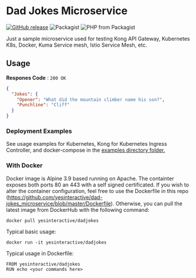 # Dad Jokes Microservice #
[![GitHub release](https://img.shields.io/github/release/yesinteractive/dad-jokes_microservice.svg)](https://github.com/yesinteractive/dad-jokes_microservice) 
![Packagist](https://img.shields.io/packagist/l/fsl/fsl.svg) ![PHP from Packagist](https://img.shields.io/packagist/php-v/fsl/fsl.svg)

Just a sample microservice used for testing Kong API Gateway, Kubernetes K8s, Docker, Kuma Service mesh, Istio Service Mesh, etc.

## Usage ##

**Respones Code** : `200 OK`

```json
{
  "Jokes": {
    "Opener": "What did the mountain climber name his son?",
    "Punchline": "Cliff"
  }
}
```

### Deployment Examples ###

See usage examples for Kubernetes, Kong for Kubernetes Ingress Controller, and docker-compose in the [examples directory folder.](https://github.com/yesinteractive/dad-jokes_microservice/blob/master/examples)

### With Docker ###

Docker image is Alpine 3.9 based running on Apache. The containter exposes both ports 80 an 443 with a self signed certificated. If you wish to alter the container configuration, feel free to use the Dockerfile in this repo (https://github.com/yesinteractive/dad-jokes_microservice/blob/master/Dockerfile). Otherwise, you can pull the latest image from DockerHub with the following command:
```
docker pull yesinteractive/dadjokes
```
Typical basic usage:

```
docker run -it yesinteractive/dadjokes
```

Typical usage in Dockerfile:

```
FROM yesinteractive/dadjokes
RUN echo <your commands here>
```


